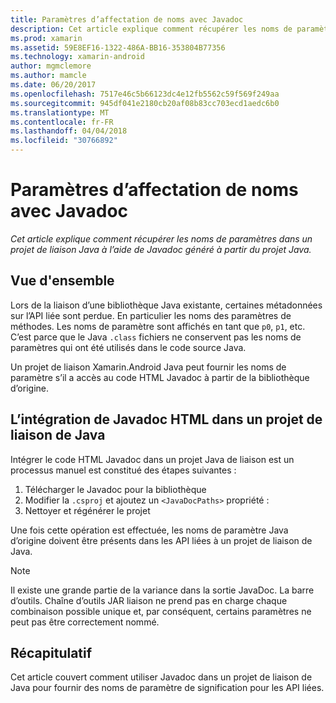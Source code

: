 ```yaml
---
title: Paramètres d’affectation de noms avec Javadoc
description: Cet article explique comment récupérer les noms de paramètres dans un projet de liaison Java à l’aide de Javadoc généré à partir du projet Java.
ms.prod: xamarin
ms.assetid: 59E8EF16-1322-486A-BB16-353804B77356
ms.technology: xamarin-android
author: mgmclemore
ms.author: mamcle
ms.date: 06/20/2017
ms.openlocfilehash: 7517e46c5b66123dc4e12fb5562c59f569f249aa
ms.sourcegitcommit: 945df041e2180cb20af08b83cc703ecd1aedc6b0
ms.translationtype: MT
ms.contentlocale: fr-FR
ms.lasthandoff: 04/04/2018
ms.locfileid: "30766892"
---
```

# <a name="naming-parameters-with-javadoc"></a>Paramètres d’affectation de noms avec Javadoc

_Cet article explique comment récupérer les noms de paramètres dans un projet de liaison Java à l’aide de Javadoc généré à partir du projet Java._


## <a name="overview"></a>Vue d'ensemble

Lors de la liaison d’une bibliothèque Java existante, certaines métadonnées sur l’API liée sont perdue. En particulier les noms des paramètres de méthodes. Les noms de paramètre sont affichés en tant que `p0`, `p1`, etc. C’est parce que le Java `.class` fichiers ne conservent pas les noms de paramètres qui ont été utilisés dans le code source Java. 

Un projet de liaison Xamarin.Android Java peut fournir les noms de paramètre s’il a accès au code HTML Javadoc à partir de la bibliothèque d’origine. 

## <a name="integrating-javadoc-html-into-a-java-binding-project"></a>L’intégration de Javadoc HTML dans un projet de liaison de Java

Intégrer le code HTML Javadoc dans un projet Java de liaison est un processus manuel est constitué des étapes suivantes : 

1.  Télécharger le Javadoc pour la bibliothèque
2.  Modifier la `.csproj` et ajoutez un `<JavaDocPaths>` propriété :
3.  Nettoyer et régénérer le projet

Une fois cette opération est effectuée, les noms de paramètre Java d’origine doivent être présents dans les API liées à un projet de liaison de Java. 


> [!NOTE]
> Il existe une grande partie de la variance dans la sortie JavaDoc. La barre d’outils. Chaîne d’outils JAR liaison ne prend pas en charge chaque combinaison possible unique et, par conséquent, certains paramètres ne peut pas être correctement nommé.


## <a name="summary"></a>Récapitulatif

Cet article couvert comment utiliser Javadoc dans un projet de liaison de Java pour fournir des noms de paramètre de signification pour les API liées. 

